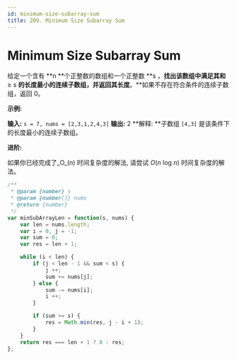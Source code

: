 ```yaml
---
id: minimum-size-subarray-sum
title: 209. Minimum Size Subarray Sum
---
```


# Minimum Size Subarray Sum

给定一个含有 **n **个正整数的数组和一个正整数 **s ，**找出该数组中满足其和** ≥ s **的长度最小的连续子数组，并返回其长度**。**如果不存在符合条件的连续子数组，返回 0。

**示例:**

**输入:** `s = 7, nums = [2,3,1,2,4,3]` **输出:** 2 **解释: **子数组 `[4,3]` 是该条件下的长度最小的连续子数组。

**进阶:**

如果你已经完成了_O_(_n_) 时间复杂度的解法, 请尝试 _O_(_n_ log _n_) 时间复杂度的解法。



```javascript
/**
 * @param {number} s
 * @param {number[]} nums
 * @return {number}
 */
var minSubArrayLen = function(s, nums) {
	var len = nums.length;
	var i = 0, j = -1;
	var sum = 0;
	var res = len + 1;

	while (i < len) {
		if (j < len - 1 && sum < s) {
			j ++;
			sum += nums[j];
		} else {
			sum -= nums[i];
			i ++;
		}

		if (sum >= s) {
			res = Math.min(res, j - i + 1);
		}
	}
	return res === len + 1 ? 0 : res;
};
```